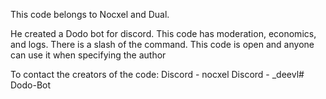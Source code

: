 This code belongs to Nocxel and Dual.

He created a Dodo bot for discord. This code has moderation, economics, and logs. There is a slash of the command. This code is open and anyone can use it when specifying the author

To contact the creators of the code:
Discord - nocxel Discord - _deevl# Dodo-Bot
